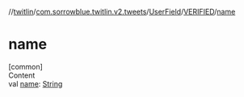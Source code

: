 //[twitlin](../../../index.md)/[com.sorrowblue.twitlin.v2.tweets](../../index.md)/[UserField](../index.md)/[VERIFIED](index.md)/[name](name.md)



# name  
[common]  
Content  
val [name](name.md): [String](https://kotlinlang.org/api/latest/jvm/stdlib/kotlin/-string/index.html)  



